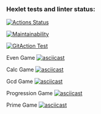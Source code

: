 ### Hexlet tests and linter status:
[![Actions Status](https://github.com/Nickolay-Klimentov/frontend-project-lvl1/workflows/hexlet-check/badge.svg)](https://github.com/Nickolay-Klimentov/frontend-project-lvl1/actions)

[![Maintainability](https://api.codeclimate.com/v1/badges/a99a88d28ad37a79dbf6/maintainability)](https://codeclimate.com/github/codeclimate/codeclimate/maintainability)

[![GitAction Test](https://github.com/Nickolay-Klimentov/frontend-project-lvl1/workflows/gitaction-test/badge.svg)](https://github.com/Nickolay-Klimentov/frontend-project-lvl1/actions/workflows/gitaction-test.yml)

Even Game
[![asciicast](https://asciinema.org/a/494314.svg)](https://asciinema.org/a/494314)

Calc Game
[![asciicast](https://asciinema.org/a/495189.svg)](https://asciinema.org/a/495189)

Gcd Game
[![asciicast](https://asciinema.org/a/496053.svg)](https://asciinema.org/a/496053)

Progression Game
[![asciicast](https://asciinema.org/a/496937.svg)](https://asciinema.org/a/496937)

Prime Game
[![asciicast](https://asciinema.org/a/497593.svg)](https://asciinema.org/a/497593)
